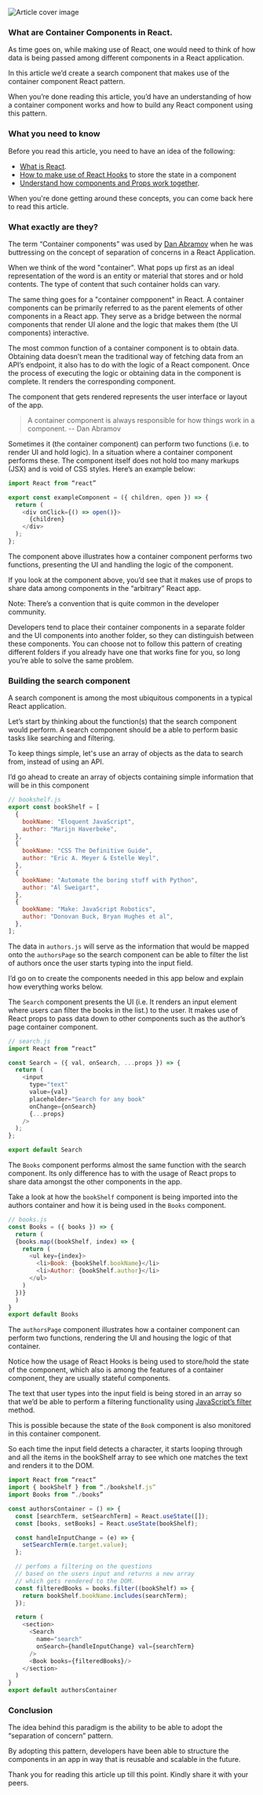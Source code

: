 ![Article cover image](./hero.png)

### What are Container Components in React.

As time goes on, while making use of React, one would need to think of how data is being passed among different components in a React application.

In this article we’d create a search component that makes use of the container component React pattern.

When you’re done reading this article, you’d have an understanding of how a container component works and how to build any React component using this pattern.

### What you need to know

Before you read this article, you need to have an idea of the following:

- [What is React](https://reactjs.org).
- [How to make use of React Hooks](https://reactjs.org/docs/hooks-intro.html) to store the state in a component
- [Understand how components and Props work together](https://reactjs.org/docs/components-and-props.html).

When you're done getting around these concepts, you can come back here to read this article.

### What exactly are they?

The term “Container components” was used by [Dan Abramov](https://overreacted.io/) when he was buttressing on the concept of separation of concerns in a React Application.

When we think of the word "container". What pops up first as an ideal representation of the word is an entity or material that stores and or hold contents. The type of content that such container holds can vary.

The same thing goes for a "container compponent" in React. A container components can be primarily referred to as the parent elements of other components in a React app. They serve as a bridge between the normal components that render UI alone and the logic that makes them (the UI components) interactive.

The most common function of a container component is to obtain data. Obtaining data doesn’t mean the traditional way of fetching data from an API’s endpoint, it also has to do with the logic of a React component. Once the process of executing the logic or obtaining data in the component is complete. It renders the corresponding component.

The component that gets rendered represents the user interface or layout of the app.

> A container component is always responsible for how things work in a component. -- Dan Abramov

Sometimes it (the container component) can perform two functions (i.e. to render UI and hold logic). In a situation where a container component performs these. The component itself does not hold too many markups (JSX) and is void of CSS styles. Here’s an example below:

```js
import React from “react”

export const exampleComponent = ({ children, open }) => {
  return (
    <div onClick={() => open()}>
	  {children}
	</div>
  );
};

```

The component above illustrates how a container component performs two functions, presenting the UI and handling the logic of the component.

If you look at the component above, you’d see that it makes use of props to share data among components in the “arbitrary” React app.

Note: There’s a convention that is quite common in the developer community.

Developers tend to place their container components in a separate folder and the UI components into another folder, so they can distinguish between these components. You can choose not to follow this pattern of creating different folders if you already have one that works fine for you, so long you’re able to solve the same problem.

### Building the search component

A search component is among the most ubiquitous components in a typical React application.

Let’s start by thinking about the function(s) that the search component would perform. A search component should be a able to perform basic tasks like searching and filtering.

To keep things simple, let's use an array of objects as the data to search from, instead of using an API.

I’d go ahead to create an array of objects containing simple information that will be in this component

```js
// bookshelf.js
export const bookShelf = [
  {
    bookName: "Eloquent JavaScript",
    author: "Marijn Haverbeke",
  },
  {
    bookName: "CSS The Definitive Guide",
    author: "Eric A. Meyer & Estelle Weyl",
  },
  {
    bookName: "Automate the boring stuff with Python",
    author: "Al Sweigart",
  },
  {
    bookName: "Make: JavaScript Robotics",
    author: "Donovan Buck, Bryan Hughes et al",
  },
];
```

The data in `authors.js` will serve as the information that would be mapped onto the `authorsPage` so the search component can be able to filter the list of authors once the user starts typing into the input field.

I’d go on to create the components needed in this app below and explain how everything works below.

The `Search` component presents the UI (i.e. It renders an input element where users can filter the books in the list.) to the user. It makes use of React props to pass data down to other components such as the author’s page container component.

```js
// search.js
import React from “react”

const Search = ({ val, onSearch, ...props }) => {
  return (
    <input
	  type="text"
	  value={val}
	  placeholder="Search for any book"
	  onChange={onSearch}
	  {...props}
	/>
  );
};

export default Search
```

The `Books` component performs almost the same function with the search component. Its only difference has to with the usage of React props to share data amongst the other components in the app.

Take a look at how the `bookShelf` component is being imported into the authors container and how it is being used in the `Books` component.

```js
// books.js
const Books = ({ books }) => {
  return (
  {books.map((bookShelf, index) => {
    return (
	  <ul key={index}>
	    <li>Book: {bookShelf.bookName}</li>
		<li>Author: {bookShelf.author}</li>
	  </ul>
    )
  })}
  )
}
export default Books
```

The `authorsPage` component illustrates how a container component can perform two functions, rendering the UI and housing the logic of that container.

Notice how the usage of React Hooks is being used to store/hold the state of the component, which also is among the features of a container component, they are usually stateful components.

The text that user types into the input field is being stored in an array so that we’d be able to perform a filtering functionality using [JavaScript’s filter](https://developer.mozilla.org/en-US/docs/Web/JavaScript/Reference/Global_Objects/Array/) method.

This is possible because the state of the `Book` component is also monitored in this container component.

So each time the input field detects a character, it starts looping through and all the items in the bookShelf array to see which one matches the text and renders it to the DOM.

```js
import React from “react”
import { bookShelf } from “./bookshelf.js”
import Books from “./books”

const authorsContainer = () => {
  const [searchTerm, setSearchTerm] = React.useState([]);
  const [books, setBooks] = React.useState(bookShelf);

  const handleInputChange = (e) => {
    setSearchTerm(e.target.value);
  };

  // perfoms a filtering on the questions
  // based on the users input and returns a new array
  // which gets rendered to the DOM.
  const filteredBooks = books.filter((bookShelf) => {
    return bookShelf.bookName.includes(searchTerm);
  });

  return (
    <section>
	  <Search
	    name="search"
		onSearch={handleInputChange} val={searchTerm}
	  />
	  <Book books={filteredBooks}/>
	</section>
  )
}
export default authorsContainer
```

### Conclusion

The idea behind this paradigm is the ability to be able to adopt the “separation of concern” pattern.

By adopting this pattern, developers have been able to structure the components in an app in way that is reusable and scalable in the future.

Thank you for reading this article up till this point. Kindly share it with your peers.
